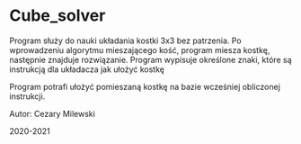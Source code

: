 # Cube_solver

Program służy do nauki układania kostki 3x3 bez patrzenia. 
Po wprowadzeniu algorytmu mieszającego kość, program miesza kostkę, następnie znajduje rozwiązanie. 
Program wypisuje określone znaki, które są instrukcją dla układacza jak ułożyć kostkę

Program potrafi ułożyć pomieszaną kostkę na bazie wcześniej obliczonej instrukcji.

Autor: Cezary Milewski

2020-2021